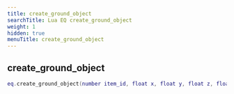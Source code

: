 ```yaml
---
title: create_ground_object
searchTitle: Lua EQ create_ground_object
weight: 1
hidden: true
menuTitle: create_ground_object
---
```

## create_ground_object
```lua
eq.create_ground_object(number item_id, float x, float y, float z, float h) -- void
```